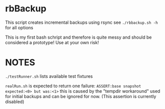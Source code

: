 rbBackup
========

This script creates incremental backups using rsync
see `./rbbackup.sh -h` for all options

This is my first bash schript and therefore is quite messy and should be considered a prototype!
Use at your own risk!

NOTES
=====

`./testRunner.sh` lists available test fixtures

`realRun.sh` is expected to return one failure: `ASSERT:base snapshot expected:<0> but was:<1>`
this is caused by the "tempdir workaround" used for initial backups and can be ignored for now.
(This assertion is currently disabled)
